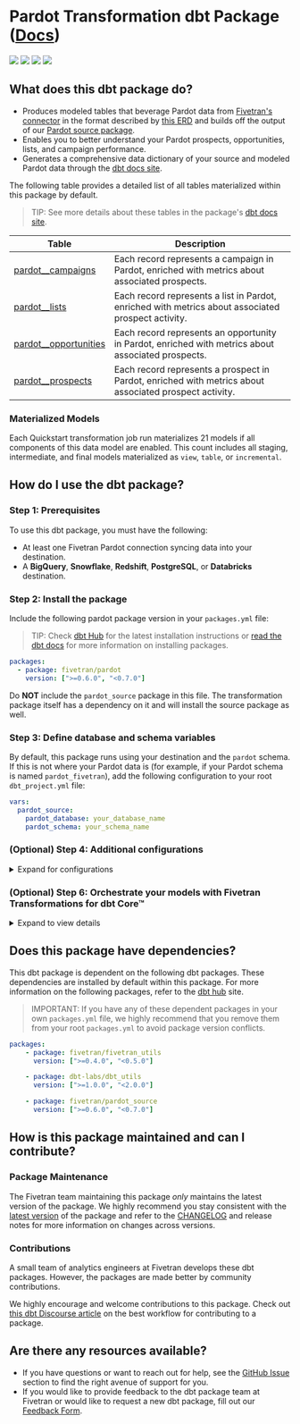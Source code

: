 # Pardot Transformation dbt Package ([Docs](https://fivetran.github.io/dbt_pardot/))

<p align="left">
    <a alt="License"
        href="https://github.com/fivetran/dbt_pardot/blob/main/LICENSE">
        <img src="https://img.shields.io/badge/License-Apache%202.0-blue.svg" /></a>
    <a alt="dbt-core">
        <img src="https://img.shields.io/badge/dbt_Core™_version->=1.3.0_<2.0.0-orange.svg" /></a>
    <a alt="Maintained?">
        <img src="https://img.shields.io/badge/Maintained%3F-yes-green.svg" /></a>
    <a alt="PRs">
        <img src="https://img.shields.io/badge/Contributions-welcome-blueviolet" /></a>
</p>

## What does this dbt package do?
- Produces modeled tables that beverage Pardot data from [Fivetran's connector](https://fivetran.com/docs/applications/pardot) in the format described by [this ERD](https://fivetran.com/docs/applications/pardot#schemainformation) and builds off the output of our [Pardot source package](https://github.com/fivetran/dbt_pardot_source).
- Enables you to better understand your Pardot prospects, opportunities, lists, and campaign performance.
- Generates a comprehensive data dictionary of your source and modeled Pardot data through the [dbt docs site](https://fivetran.github.io/dbt_pardot/#!/overview).

<!--section=“pardot_transformation_model"-->
The following table provides a detailed list of all tables materialized within this package by default.
> TIP: See more details about these tables in the package's [dbt docs site](https://fivetran.github.io/dbt_pardot/#!/overview?g_v=1).

| **Table**                | **Description**                                                                                                     |
| ------------------------ | ------------------------------------------------------------------------------------------------------------------- |
| [pardot__campaigns](https://fivetran.github.io/dbt_pardot/#!/model/model.pardot.pardot__campaigns)         | Each record represents a campaign in Pardot, enriched with metrics about associated prospects.                      |
| [pardot__lists](https://fivetran.github.io/dbt_pardot/#!/model/model.pardot.pardot__lists)            | Each record represents a list in Pardot, enriched with metrics about associated prospect activity.                  |
| [pardot__opportunities](https://fivetran.github.io/dbt_pardot/#!/model/model.pardot.pardot__opportunities)    | Each record represents an opportunity in Pardot, enriched with metrics about associated prospects.                   |
| [pardot__prospects](https://fivetran.github.io/dbt_pardot/#!/model/model.pardot.pardot__prospects)        | Each record represents a prospect in Pardot, enriched with metrics about associated prospect activity.             |

### Materialized Models
Each Quickstart transformation job run materializes 21 models if all components of this data model are enabled. This count includes all staging, intermediate, and final models materialized as `view`, `table`, or `incremental`.
<!--section-end-->

## How do I use the dbt package?

### Step 1: Prerequisites
To use this dbt package, you must have the following:

- At least one Fivetran Pardot connection syncing data into your destination.
- A **BigQuery**, **Snowflake**, **Redshift**, **PostgreSQL**, or **Databricks** destination.

### Step 2: Install the package
Include the following pardot package version in your `packages.yml` file:
> TIP: Check [dbt Hub](https://hub.getdbt.com/) for the latest installation instructions or [read the dbt docs](https://docs.getdbt.com/docs/package-management) for more information on installing packages.

```yaml
packages:
  - package: fivetran/pardot
    version: [">=0.6.0", "<0.7.0"]
```
Do **NOT** include the `pardot_source` package in this file. The transformation package itself has a dependency on it and will install the source package as well.

### Step 3: Define database and schema variables
By default, this package runs using your destination and the `pardot` schema. If this is not where your Pardot data is (for example, if your Pardot schema is named `pardot_fivetran`), add the following configuration to your root `dbt_project.yml` file:

```yml
vars:
  pardot_source:
    pardot_database: your_database_name
    pardot_schema: your_schema_name 
```

### (Optional) Step 4: Additional configurations

<details><summary>Expand for configurations</summary>

#### Passthrough Columns

By default, the package includes all of the standard columns in the `stg_pardot__prospect` model. If you want to include custom columns, configure them using the `prospect_passthrough_columns` variable:

```yml
vars:
  pardot_source:
    prospect_passthrough_columns: ["custom_creative","custom_contact_state"]
```

#### Additional metrics

By default, this package aggregates and joins activity data onto the prospect model for email and visit events. If you want to have aggregates for other events in the `visitor_activity` table, use `prospect_metrics_activity_types` variable to generate these aggregates. Use the `type_name` column value:

```yml
vars:
  pardot:
    prospect_metrics_activity_types: ["form handler","webinar"]  
```

#### Changing the Build Schema
By default this package will build the Pardot staging models within a schema titled (<target_schema> + `_stg_pardot`) and Pardot final models within a schema titled (<target_schema> + `pardot`) in your target database. If this is not where you would like your modeled Pardot data to be written, add the following configuration to your `dbt_project.yml` file:

```yml
models:
    pardot:
      +schema: my_new_schema_name # leave blank for just the target_schema
    pardot_source:
      +schema: my_new_schema_name # leave blank for just the target_schema
```

#### Change the source table references
If an individual source table has a different name than the package expects, add the table name as it appears in your destination to the respective variable:
> IMPORTANT: See this project's [`dbt_project.yml`](https://github.com/fivetran/dbt_pardot_source/blob/main/dbt_project.yml) variable declarations to see the expected names.
    
```yml
vars:
    pardot_<default_source_table_name>_identifier: your_table_name 
```
</details>

### (Optional) Step 6: Orchestrate your models with Fivetran Transformations for dbt Core™
<details><summary>Expand to view details</summary>
<br>
    
Fivetran offers the ability for you to orchestrate your dbt project through [Fivetran Transformations for dbt Core™](https://fivetran.com/docs/transformations/dbt). Learn how to set up your project for orchestration through Fivetran in our [Transformations for dbt Core™ setup guides](https://fivetran.com/docs/transformations/dbt#setupguide).
</details>

## Does this package have dependencies?
This dbt package is dependent on the following dbt packages. These dependencies are installed by default within this package. For more information on the following packages, refer to the [dbt hub](https://hub.getdbt.com/) site.
> IMPORTANT: If you have any of these dependent packages in your own `packages.yml` file, we highly recommend that you remove them from your root `packages.yml` to avoid package version conflicts.
    
```yml
packages:
    - package: fivetran/fivetran_utils
      version: [">=0.4.0", "<0.5.0"]

    - package: dbt-labs/dbt_utils
      version: [">=1.0.0", "<2.0.0"]

    - package: fivetran/pardot_source
      version: [">=0.6.0", "<0.7.0"]
```

## How is this package maintained and can I contribute?
### Package Maintenance
The Fivetran team maintaining this package _only_ maintains the latest version of the package. We highly recommend you stay consistent with the [latest version](https://hub.getdbt.com/fivetran/pardot/latest/) of the package and refer to the [CHANGELOG](https://github.com/fivetran/dbt_pardot/blob/main/CHANGELOG.md) and release notes for more information on changes across versions.

### Contributions
A small team of analytics engineers at Fivetran develops these dbt packages. However, the packages are made better by community contributions.

We highly encourage and welcome contributions to this package. Check out [this dbt Discourse article](https://discourse.getdbt.com/t/contributing-to-a-dbt-package/657) on the best workflow for contributing to a package.

## Are there any resources available?
- If you have questions or want to reach out for help, see the [GitHub Issue](https://github.com/fivetran/dbt_pardot/issues/new/choose) section to find the right avenue of support for you.
- If you would like to provide feedback to the dbt package team at Fivetran or would like to request a new dbt package, fill out our [Feedback Form](https://www.surveymonkey.com/r/DQ7K7WW).

